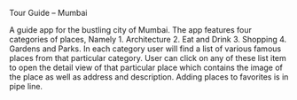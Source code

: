 Tour Guide – Mumbai


A guide app for the bustling city of Mumbai. The app features four categories of places, Namely 1. Architecture 2. Eat and Drink 3. Shopping 4. Gardens and Parks. In each category user will find a list of various famous places from that particular category. User can click on any of these list item to open the detail view of that particular place which contains the image of the place as well as address and description. Adding places to favorites is in pipe line.
